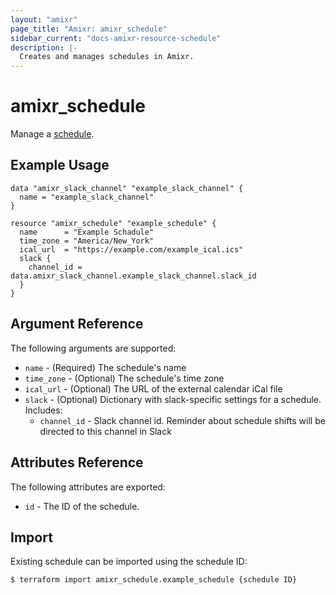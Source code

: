 ```yaml
---
layout: "amixr"
page_title: "Amixr: amixr_schedule"
sidebar_current: "docs-amixr-resource-schedule"
description: |-
  Creates and manages schedules in Amixr.
---
```


# amixr\_schedule

Manage a [schedule](https://api-docs.amixr.io/#schedules).

## Example Usage

```hcl
data "amixr_slack_channel" "example_slack_channel" {
  name = "example_slack_channel"
}

resource "amixr_schedule" "example_schedule" {
  name      = "Example Schadule"
  time_zone = "America/New_York"
  ical_url  = "https://example.com/example_ical.ics"
  slack {
    channel_id = data.amixr_slack_channel.example_slack_channel.slack_id
  }
}

```

## Argument Reference

The following arguments are supported:

  * `name` - (Required) The schedule's name
  * `time_zone` - (Optional) The schedule's time zone
  * `ical_url` - (Optional) The URL of the external calendar iCal file
  * `slack` - (Optional) Dictionary with slack-specific settings for a schedule. Includes:
    - `channel_id` - Slack channel id. Reminder about schedule shifts will be directed to this channel in Slack


## Attributes Reference

The following attributes are exported:

  * `id` - The ID of the schedule.
  

## Import

Existing schedule can be imported using the schedule ID:

```sh
$ terraform import amixr_schedule.example_schedule {schedule ID}
```

